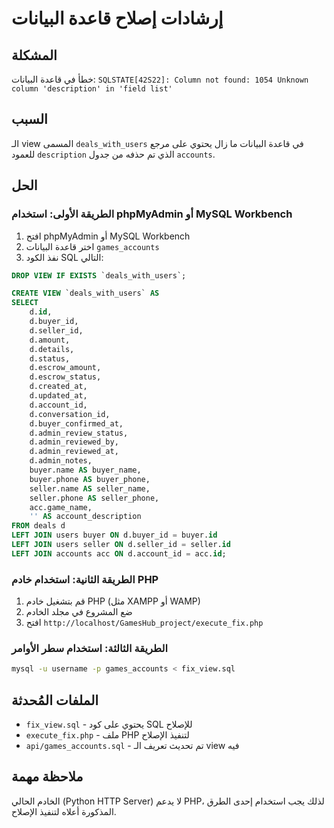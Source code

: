 # إرشادات إصلاح قاعدة البيانات

## المشكلة
خطأ في قاعدة البيانات: `SQLSTATE[42S22]: Column not found: 1054 Unknown column 'description' in 'field list'`

## السبب
الـ view المسمى `deals_with_users` في قاعدة البيانات ما زال يحتوي على مرجع للعمود `description` الذي تم حذفه من جدول `accounts`.

## الحل

### الطريقة الأولى: استخدام phpMyAdmin أو MySQL Workbench
1. افتح phpMyAdmin أو MySQL Workbench
2. اختر قاعدة البيانات `games_accounts`
3. نفذ الكود SQL التالي:

```sql
DROP VIEW IF EXISTS `deals_with_users`;

CREATE VIEW `deals_with_users` AS 
SELECT 
    d.id,
    d.buyer_id,
    d.seller_id,
    d.amount,
    d.details,
    d.status,
    d.escrow_amount,
    d.escrow_status,
    d.created_at,
    d.updated_at,
    d.account_id,
    d.conversation_id,
    d.buyer_confirmed_at,
    d.admin_review_status,
    d.admin_reviewed_by,
    d.admin_reviewed_at,
    d.admin_notes,
    buyer.name AS buyer_name,
    buyer.phone AS buyer_phone,
    seller.name AS seller_name,
    seller.phone AS seller_phone,
    acc.game_name,
    '' AS account_description
FROM deals d
LEFT JOIN users buyer ON d.buyer_id = buyer.id
LEFT JOIN users seller ON d.seller_id = seller.id
LEFT JOIN accounts acc ON d.account_id = acc.id;
```

### الطريقة الثانية: استخدام خادم PHP
1. قم بتشغيل خادم PHP (مثل XAMPP أو WAMP)
2. ضع المشروع في مجلد الخادم
3. افتح `http://localhost/GamesHub_project/execute_fix.php`

### الطريقة الثالثة: استخدام سطر الأوامر
```bash
mysql -u username -p games_accounts < fix_view.sql
```

## الملفات المُحدثة
- `fix_view.sql` - يحتوي على كود SQL للإصلاح
- `execute_fix.php` - ملف PHP لتنفيذ الإصلاح
- `api/games_accounts.sql` - تم تحديث تعريف الـ view فيه

## ملاحظة مهمة
الخادم الحالي (Python HTTP Server) لا يدعم PHP، لذلك يجب استخدام إحدى الطرق المذكورة أعلاه لتنفيذ الإصلاح.